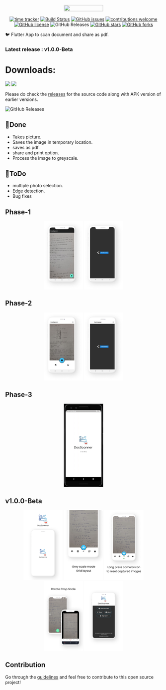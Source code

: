 <p align="center"><img width="50%" height="50%" src="images/logo.png"></p>

<div align="center">
  
[![time tracker](https://wakatime.com/badge/github/Aman-zishan/DocScanner.svg)](https://wakatime.com/badge/github/Aman-zishan/DocScanner)
[![Build Status](https://travis-ci.com/Aman-zishan/DocScanner.svg?branch=master)](https://travis-ci.com/Aman-zishan/DocScanner)
[![GitHub issues](https://img.shields.io/github/issues/Aman-zishan/DocScanner.svg)](https://GitHub.com/Aman-zishan/DocScanner/issues/)
[![contributions welcome](https://img.shields.io/badge/contributions-welcome-brightgreen.svg?style=flat)](https://github.com/Aman-zishan/DocScanner/issues)
[![GitHub license](https://img.shields.io/github/license/Aman-zishan/DocScanner.svg)](https://github.com/Aman-zishan/DocScanner/blob/master/LICENSE)
<img alt="GitHub Releases" src="https://img.shields.io/github/downloads/Aman-zishan/DocScanner/total">
[![GitHub stars](https://img.shields.io/github/stars/Aman-zishan/DocScanner)](https://github.com/Aman-zishan/DocScanner/stargazers)
[![GitHub forks](https://img.shields.io/github/forks/Aman-zishan/DocScanner)](https://github.com/Aman-zishan/DocScanner/network/members)

</div>


:bird: Flutter App to scan document and share as pdf.

### Latest release : v1.0.0-Beta

# Downloads:

<a href=""><img src="https://play.google.com/intl/en_us/badges/static/images/badges/en_badge_web_generic.png" width="15%"></a>
<a href="https://apt.izzysoft.de/fdroid/index/apk/com.example.DocScanner"><img src="https://gitlab.com/IzzyOnDroid/repo/-/raw/master/assets/IzzyOnDroid.png" width="15%"></a>

Please do check the [releases](https://github.com/Aman-zishan/DocScanner/releases) for the source code along with APK version of earlier versions.

<img alt="GitHub Releases" src="https://img.shields.io/github/downloads/Aman-zishan/DocScanner/total">




## :dart:Done

* Takes picture.
* Saves the image in temporary location.
* saves as pdf.
* share and print option.
* Process the image to greyscale.


## :dart:ToDo
                                       
* multiple photo selection.
* Edge detection.
* Bug fixes

## Phase-1

<p align="center"><img width="25%" height="25%" src="demo/1.png">         <img width="25%" height="25%" src="demo/2.png" ></p>
  
  
## Phase-2

<p align="center"><img width="25%" height="25%" src="demo/3.png">         <img width="25%" height="25%" src="demo/4.png" ></p>


## Phase-3

<p align="center">         <img width="25%" height="25%" src="demo/docscanner.gif" ></p>

## v1.0.0-Beta

<p align="center"><img width="25%" height="25%" src="demo/doc1.png">         <img width="25%" height="25%" src="demo/doc2.png" >   <img width="25%" height="25%" src="demo/doc3.png">     <img width="25%" height="25%" src="demo/doc4.png" >     <img width="25%" height="25%" src="demo/doc5.png" >  </p>


## Contribution

Go through the [guidelines](https://github.com/Aman-zishan/DocScanner/blob/master/CONTRIBUTING.md) and feel free to contribute to this open source project!


